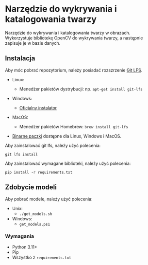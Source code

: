 # Narzędzie do wykrywania i katalogowania twarzy

Narzędzie do wykrywania i katalogowania twarzy w obrazach. Wykorzystuje bibliotekę OpenCV do wykrywania twarzy, a następnie zapisuje je w bazie danych.

## Instalacja

Aby móc pobrać repozytorium, należy posiadać rozszrzenie [Git LFS](https://github.com/git-lfs/git-lfs).

- Linux:
  - Menedżer pakietów dystrybucji: np. `apt-get install git-lfs`
- Windows:

  - [Oficjalny instalator](https://git-lfs.github.com/)

- MacOS:
  - Menedżer pakietów Homebrew: `brew install git-lfs`
- [Binarne paczki](https://github.com/git-lfs/git-lfs) dostępne dla Linux, Windows i MacOS.

Aby zainstalować git lfs, należy użyć polecenia:

`git lfs install`

Aby zainstalować wymagane biblioteki, należy użyć polecenia:

`pip install -r requirements.txt`

## Zdobycie modeli

Aby pobrać modele, należy użyć polecenia:

- Unix:
  - `./get_models.sh`
- Windows:
  - `get_models.ps1`

### Wymagania

- Python 3.11+
- Pip
- Wszystko z `requirements.txt`
